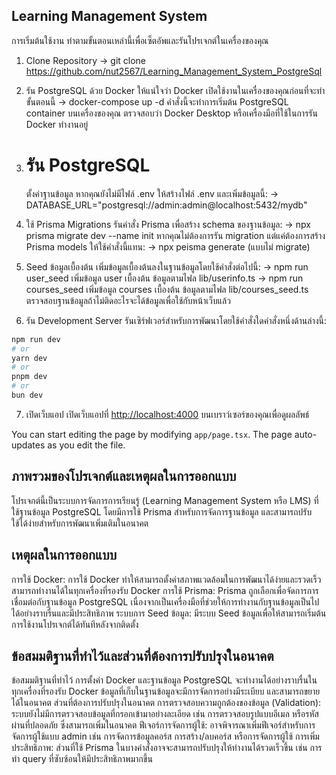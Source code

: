 ## Learning Management System

การเริ่มต้นใช้งาน
ทำตามขั้นตอนเหล่านี้เพื่อเซ็ตอัพและรันโปรเจกต์ในเครื่องของคุณ

1. Clone Repository
   -> git clone https://github.com/nut2567/Learning_Management_System_PostgreSql

2. รัน PostgreSQL ด้วย Docker
   ให้แน่ใจว่า Docker เปิดใช้งานในเครื่องของคุณก่อนที่จะทำขั้นตอนนี้
   -> docker-compose up -d
   คำสั่งนี้จะทำการเริ่มต้น PostgreSQL container บนเครื่องของคุณ ตรวจสอบว่า Docker Desktop หรือเครื่องมือที่ใช้ในการรัน Docker ทำงานอยู่

3. # รัน PostgreSQL

   ตั้งค่าฐานข้อมูล
   หากคุณยังไม่มีไฟล์ .env ให้สร้างไฟล์ .env และเพิ่มข้อมูลนี้:
   -> DATABASE_URL="postgresql://admin:admin@localhost:5432/mydb"

4. ใช้ Prisma Migrations
   รันคำสั่ง Prisma เพื่อสร้าง schema ของฐานข้อมูล:
   -> npx prisma migrate dev --name init
   หากคุณไม่ต้องการรัน migration แต่แค่ต้องการสร้าง Prisma models ให้ใช้คำสั่งนี้แทน:
   -> npx peisma generate
   (แบบไม่ migrate)

5. Seed ข้อมูลเบื้องต้น
   เพิ่มข้อมูลเบื้องต้นลงในฐานข้อมูลโดยใช้คำสั่งต่อไปนี้:
   -> npm run user_seed
   เพิ่มข้อมูล user เบื้องต้น ข้อมูลตามไฟล lib/userinfo.ts
   -> npm run courses_seed
   เพิ่มข้อมูล courses เบื้องต้น ข้อมูลตามไฟล lib/courses_seed.ts
   ตรวจสอบฐานข้อมูลถ้าไม่ติดอะไรจะได้ข้อมูลเพื่อใช้กับหน้าเว็บแล้ว

6. รัน Development Server
   รันเซิร์ฟเวอร์สำหรับการพัฒนาโดยใช้คำสั่งใดคำสั่งหนึ่งด้านล่างนี้:

```bash
npm run dev
# or
yarn dev
# or
pnpm dev
# or
bun dev
```

7. เปิดเว็บแอป
   เปิดเว็บแอปที่ [http://localhost:4000](http://localhost:4000) บนเบราว์เซอร์ของคุณเพื่อดูผลลัพธ์

You can start editing the page by modifying `app/page.tsx`. The page auto-updates as you edit the file.

## ภาพรวมของโปรเจกต์และเหตุผลในการออกแบบ

โปรเจกต์นี้เป็นระบบการจัดการการเรียนรู้ (Learning Management System หรือ LMS) ที่ใช้ฐานข้อมูล PostgreSQL โดยมีการใช้ Prisma สำหรับการจัดการฐานข้อมูล และสามารถปรับใช้ได้ง่ายสำหรับการพัฒนาเพิ่มเติมในอนาคต

## เหตุผลในการออกแบบ

การใช้ Docker: การใช้ Docker ทำให้สามารถตั้งค่าสภาพแวดล้อมในการพัฒนาได้ง่ายและรวดเร็ว สามารถทำงานได้ในทุกเครื่องที่รองรับ Docker
การใช้ Prisma: Prisma ถูกเลือกเพื่อจัดการการเชื่อมต่อกับฐานข้อมูล PostgreSQL เนื่องจากเป็นเครื่องมือที่ช่วยให้การทำงานกับฐานข้อมูลเป็นไปได้อย่างราบรื่นและมีประสิทธิภาพ
ระบบการ Seed ข้อมูล: มีระบบ Seed ข้อมูลเพื่อให้สามารถเริ่มต้นการใช้งานโปรเจกต์ได้ทันทีหลังจากติดตั้ง

## ข้อสมมติฐานที่ทำไว้และส่วนที่ต้องการปรับปรุงในอนาคต

ข้อสมมติฐานที่ทำไว้
การตั้งค่า Docker และฐานข้อมูล PostgreSQL จะทำงานได้อย่างราบรื่นในทุกเครื่องที่รองรับ Docker
ข้อมูลที่เก็บในฐานข้อมูลจะมีการจัดการอย่างมีระเบียบ และสามารถขยายได้ในอนาคต
ส่วนที่ต้องการปรับปรุงในอนาคต
การตรวจสอบความถูกต้องของข้อมูล (Validation): ระบบยังไม่มีการตรวจสอบข้อมูลที่กรอกเข้ามาอย่างละเอียด เช่น การตรวจสอบรูปแบบอีเมล หรือรหัสผ่านที่ปลอดภัย ซึ่งสามารถเพิ่มในอนาคต
ฟีเจอร์การจัดการผู้ใช้: อาจพิจารณาเพิ่มฟีเจอร์สำหรับการจัดการผู้ใช้แบบ admin เช่น การจัดการข้อมูลคอร์ส การสร้าง/ลบคอร์ส หรือการจัดการผู้ใช้
การเพิ่มประสิทธิภาพ: ส่วนที่ใช้ Prisma ในบางคำสั่งอาจจะสามารถปรับปรุงให้ทำงานได้รวดเร็วขึ้น เช่น การทำ query ที่ซับซ้อนให้มีประสิทธิภาพมากขึ้น
